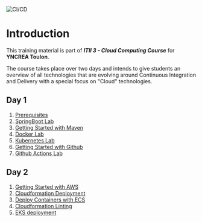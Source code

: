 ![CI/CD](https://github.com/jurocknsail/yncrea-cloudcomputing/workflows/CI/CD/badge.svg)

# Introduction

This training material is part of **_ITII 3 - Cloud Computing Course_** for **YNCREA Toulon**.

The course takes place over two days and intends to give students an overview of all technologies that are evolving around Continuous Integration and Delivery with a special focus on "Cloud" technologies.

## Day 1

1. [Prerequisites](./prerequisites.md)
1. [SpringBoot Lab](./javaspringboot.md)
1. [Getting Started with Maven](./maven.md)
1. [Docker Lab](./docker.md)
1. [Kubernetes Lab](./kubernetes.md)
1. [Getting Started with Github](./github.md)
1. [Github Actions Lab](./github-actions.md)

## Day 2

1. [Getting Started with AWS](./aws.md)
1. [Cloudformation Deployment](./cloudformation.md)
1. [Deploy Containers with ECS](./ecs.md)
1. [Cloudformation Linting](./cfn-nag.md)
1. [EKS deployment](./eks.md)